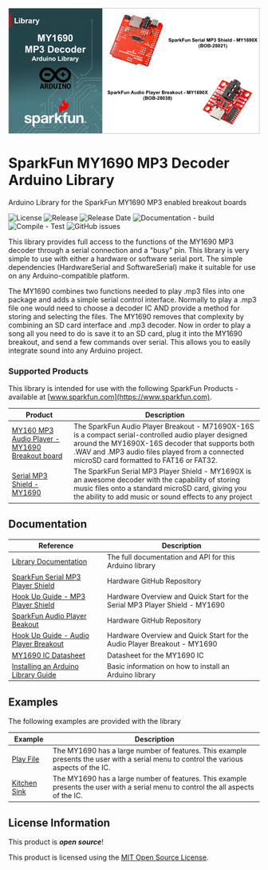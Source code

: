 ![SparkFun MY1690 MP3 Decoder Arduino Library](docs/images/gh-banner-my1690-library.png "SparkFun MY1690 MP3 Decoder Arduino Library")

# SparkFun MY1690 MP3 Decoder Arduino Library

Arduino Library for the SparkFun MY1690 MP3 enabled breakout boards

![License](https://img.shields.io/github/license/sparkfun/SparkFun_MY1690_MP3_Decoder_Arduino_Library)
![Release](https://img.shields.io/github/v/release/sparkfun/SparkFun_MY1690_MP3_Decoder_Arduino_Library)
![Release Date](https://img.shields.io/github/release-date/sparkfun/SparkFun_MY1690_MP3_Decoder_Arduino_Library)
![Documentation - build](https://img.shields.io/github/actions/workflow/status/sparkfun/SparkFun_MY1690_MP3_Decoder_Arduino_Library/build-deploy-ghpages.yml?label=doc%20build)
![Compile - Test](https://img.shields.io/github/actions/workflow/status/sparkfun/SparkFun_MY1690_MP3_Decoder_Arduino_Library/compile-sketch.yml?label=compile%20test)
![GitHub issues](https://img.shields.io/github/issues/sparkfun/SparkFun_MY1690_MP3_Decoder_Arduino_Library)


This library provides full access to the functions of the MY1690 MP3 decoder through a serial connection and a "busy" pin. This library is very simple to use with either a hardware or software serial port. The simple dependencies (HardwareSerial and SoftwareSerial) make it suitable for use on any Arduino-compatible platform.

The MY1690 combines two functions needed to play .mp3 files into one package and adds a simple serial control interface. Normally to play a .mp3 file one would need to choose a decoder IC AND provide a method for storing and selecting the files. The MY1690 removes that complexity by combining an SD card interface and .mp3 decoder. Now in order to play a song all you need to do is save it to an SD card, plug it into the MY1690 breakout, and send a few commands over serial. This allows you to easily integrate sound into any Arduino project.

### Supported Products
This library is intended for use with the following SparkFun Products - available at [www.sparkfun.com](https://www.sparkfun.com). 

| Product | Description|
|--|--|
|[MY160 MP3 Audio Player - MY1690 Breakout board](https://www.sparkfun.com/products/28021) | The SparkFun Audio Player Breakout - M71690X-16S is a compact serial-controlled audio player designed around the MY1690X-16S decoder that supports both .WAV and .MP3 audio files played from a connected microSD card formatted to FAT16 or FAT32.|
 |[Serial MP3 Shield - MY1690](https://www.sparkfun.com/products/14808)| The SparkFun Serial MP3 Player Shield - MY1690X is an awesome decoder with the capability of storing music files onto a standard microSD card, giving you the ability to add music or sound effects to any project|

## Documentation

|Reference | Description |
|---|---|
|[Library Documentation](https://docs.sparkfun.com/SparkFun_MY1690_MP3_Decoder_Arduino_Library/)| The full documentation and API for this Arduino library|
|[SparkFun Serial MP3 Player Shield](https://github.com/sparkfun/SparkFun_Serial_MP3_Player_Shield-MY1690X/)| Hardware GitHub Repository|
|[Hook Up Guide - MP3 Player Shield](https://docs.sparkfun.com/SparkFun_Serial_MP3_Player_Shield-MY1690X/) | Hardware Overview and Quick Start for the Serial MP3 Player Shield - MY1690|
|[SparkFun Audio Player Beakout](https://github.com/sparkfun/SparkFun_Audio_Player_Breakout_MY1690X-16S)| Hardware GitHub Repository|
|[Hook Up Guide - Audio Player Breakout](https://docs.sparkfun.com/SparkFun_Audio_Player_Breakout_MY1690X-16S/) | Hardware Overview and Quick Start for the Audio Player Breakout - MY1690|
|[MY1690 IC Datasheet](docs/MY1690X-16SMY1690X‑16S_Voice_Module_User_Manualen.pdf) | Datasheet for the MY1690 IC|
|[Installing an Arduino Library Guide](https://learn.sparkfun.com/tutorials/installing-an-arduino-library)| Basic information on how to install an Arduino library|

## Examples

The following examples are provided with the library

| Example | Description |
|---|---|
|[Play File](examples/Example1_PlayFile/Example1_PlayFile.ino)| The MY1690 has a large number of features. This example presents the user with a serial menu to control the various aspects of the IC.|
|[Kitchen Sink](examples/Example2_KitchenSink/Example2_KitchenSink.ino)| The MY1690 has a large number of features. This example presents the user with a serial menu to control the all aspects of the IC.|

## License Information

This product is ***open source***!

This product is licensed using the [MIT Open Source License](https://opensource.org/license/mit).